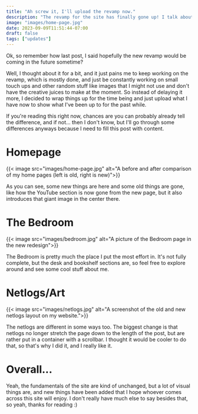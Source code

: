 ```yaml
---
title: "Ah screw it, I'll upload the revamp now."
description: "The revamp for the site has finally gone up! I talk about some of the changes made, plus the new things that were added as well."
image: "images/home-page.jpg"
date: 2023-09-09T11:51:44-07:00
draft: false
tags: ["updates"]
---
```


Ok, so remember how last post, I said hopefully the new revamp would be coming in the future sometime?

Well, I thought about it for a bit, and it just pains me to keep working on the revamp, which is mostly done, and just be constantly working on small touch ups and other random stuff like images that I might not use and don't have the creative juices to make at the moment. So instead of delaying it more, I decided to wrap things up for the time being and just upload what I have now to show what I've been up to for the past while.

If you're reading this right now, chances are you can probably already tell the difference, and if not... then I don't know, but I'll go through some differences anyways because I need to fill this post with content.

# Homepage

{{< image src="images/home-page.jpg" alt="A before and after comparison of my home pages (left is old, right is new)">}}

As you can see, some new things are here and some old things are gone, like how the YouTube section is now gone from the new page, but it also introduces that giant image in the center there.

# The Bedroom

{{< image src="images/bedroom.jpg" alt="A picture of the Bedroom page in the new redesign">}}

The Bedroom is pretty much the place I put the most effort in. It's not fully complete, but the desk and bookshelf sections are, so feel free to explore around and see some cool stuff about me.

# Netlogs/Art

{{< image src="images/netlogs.jpg" alt="A screenshot of the old and new netlogs layout on my website.">}}

The netlogs are different in some ways too. The biggest change is that netlogs no longer stretch the page down to the length of the post, but are rather put in a container with a scrollbar. I thought it would be cooler to do that, so that's why I did it, and I really like it.


# Overall...

Yeah, the fundamentals of the site are kind of unchanged, but a lot of visual things are, and new things have been added that I hope whoever comes across this site will enjoy. I don't really have much else to say besides that, so yeah, thanks for reading :)